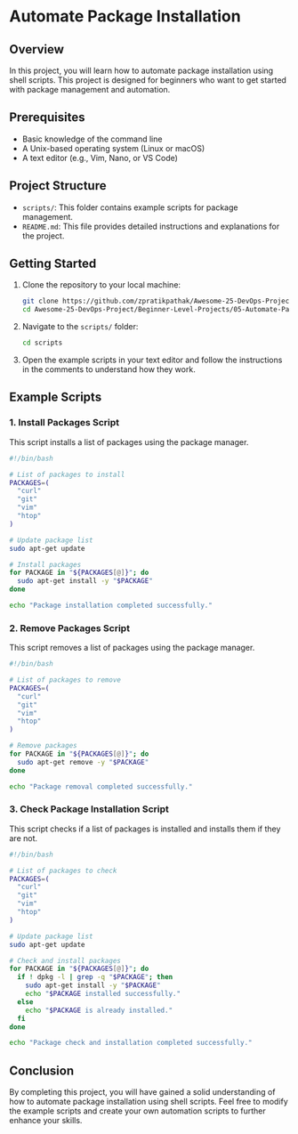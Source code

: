# Automate Package Installation

## Overview

In this project, you will learn how to automate package installation using shell scripts. This project is designed for beginners who want to get started with package management and automation.

## Prerequisites

- Basic knowledge of the command line
- A Unix-based operating system (Linux or macOS)
- A text editor (e.g., Vim, Nano, or VS Code)

## Project Structure

- `scripts/`: This folder contains example scripts for package management.
- `README.md`: This file provides detailed instructions and explanations for the project.

## Getting Started

1. Clone the repository to your local machine:
   ```bash
   git clone https://github.com/zpratikpathak/Awesome-25-DevOps-Project.git
   cd Awesome-25-DevOps-Project/Beginner-Level-Projects/05-Automate-Package-Installation
   ```

2. Navigate to the `scripts/` folder:
   ```bash
   cd scripts
   ```

3. Open the example scripts in your text editor and follow the instructions in the comments to understand how they work.

## Example Scripts

### 1. Install Packages Script

This script installs a list of packages using the package manager.

```bash
#!/bin/bash

# List of packages to install
PACKAGES=(
  "curl"
  "git"
  "vim"
  "htop"
)

# Update package list
sudo apt-get update

# Install packages
for PACKAGE in "${PACKAGES[@]}"; do
  sudo apt-get install -y "$PACKAGE"
done

echo "Package installation completed successfully."
```

### 2. Remove Packages Script

This script removes a list of packages using the package manager.

```bash
#!/bin/bash

# List of packages to remove
PACKAGES=(
  "curl"
  "git"
  "vim"
  "htop"
)

# Remove packages
for PACKAGE in "${PACKAGES[@]}"; do
  sudo apt-get remove -y "$PACKAGE"
done

echo "Package removal completed successfully."
```

### 3. Check Package Installation Script

This script checks if a list of packages is installed and installs them if they are not.

```bash
#!/bin/bash

# List of packages to check
PACKAGES=(
  "curl"
  "git"
  "vim"
  "htop"
)

# Update package list
sudo apt-get update

# Check and install packages
for PACKAGE in "${PACKAGES[@]}"; do
  if ! dpkg -l | grep -q "$PACKAGE"; then
    sudo apt-get install -y "$PACKAGE"
    echo "$PACKAGE installed successfully."
  else
    echo "$PACKAGE is already installed."
  fi
done

echo "Package check and installation completed successfully."
```

## Conclusion

By completing this project, you will have gained a solid understanding of how to automate package installation using shell scripts. Feel free to modify the example scripts and create your own automation scripts to further enhance your skills.
